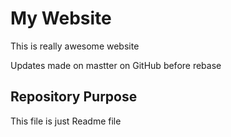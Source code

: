 # My Website

This is really awesome website

Updates made on mastter on GitHub before rebase


## Repository Purpose 

This file is just Readme file


